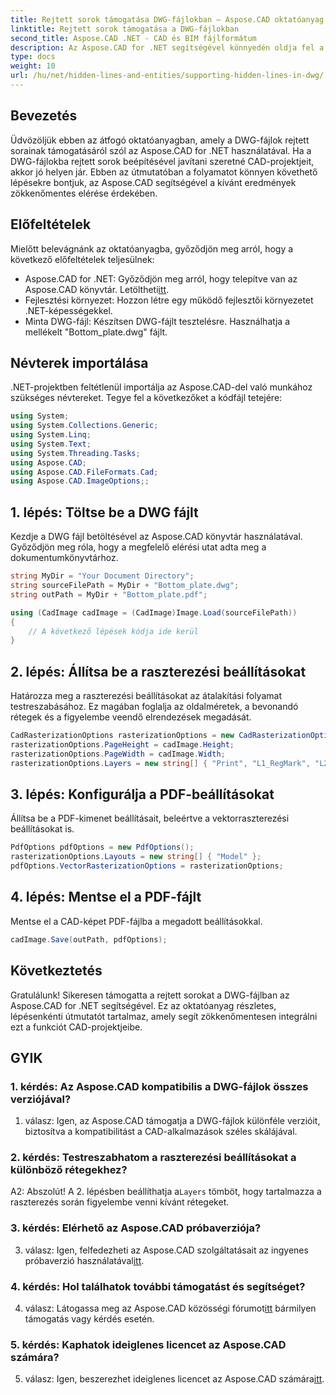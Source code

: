 ```yaml
---
title: Rejtett sorok támogatása DWG-fájlokban – Aspose.CAD oktatóanyag
linktitle: Rejtett sorok támogatása a DWG-fájlokban
second_title: Aspose.CAD .NET - CAD és BIM fájlformátum
description: Az Aspose.CAD for .NET segítségével könnyedén oldja fel a rejtett sorokat a DWG-fájlokban. Kövesse lépésenkénti útmutatónkat a zökkenőmentes integráció érdekében.
type: docs
weight: 10
url: /hu/net/hidden-lines-and-entities/supporting-hidden-lines-in-dwg/
--- 
```

## Bevezetés

Üdvözöljük ebben az átfogó oktatóanyagban, amely a DWG-fájlok rejtett sorainak támogatásáról szól az Aspose.CAD for .NET használatával. Ha a DWG-fájlokba rejtett sorok beépítésével javítani szeretné CAD-projektjeit, akkor jó helyen jár. Ebben az útmutatóban a folyamatot könnyen követhető lépésekre bontjuk, az Aspose.CAD segítségével a kívánt eredmények zökkenőmentes elérése érdekében.

## Előfeltételek

Mielőtt belevágnánk az oktatóanyagba, győződjön meg arról, hogy a következő előfeltételek teljesülnek:
-  Aspose.CAD for .NET: Győződjön meg arról, hogy telepítve van az Aspose.CAD könyvtár. Letöltheti[itt](https://releases.aspose.com/cad/net/).
- Fejlesztési környezet: Hozzon létre egy működő fejlesztői környezetet .NET-képességekkel.
- Minta DWG-fájl: Készítsen DWG-fájlt tesztelésre. Használhatja a mellékelt "Bottom_plate.dwg" fájlt.

## Névterek importálása

.NET-projektben feltétlenül importálja az Aspose.CAD-del való munkához szükséges névtereket. Tegye fel a következőket a kódfájl tetejére:

```csharp
using System;
using System.Collections.Generic;
using System.Linq;
using System.Text;
using System.Threading.Tasks;
using Aspose.CAD;
using Aspose.CAD.FileFormats.Cad;
using Aspose.CAD.ImageOptions;;
```

## 1. lépés: Töltse be a DWG fájlt

Kezdje a DWG fájl betöltésével az Aspose.CAD könyvtár használatával. Győződjön meg róla, hogy a megfelelő elérési utat adta meg a dokumentumkönyvtárhoz.

```csharp
string MyDir = "Your Document Directory";
string sourceFilePath = MyDir + "Bottom_plate.dwg";
string outPath = MyDir + "Bottom_plate.pdf";

using (CadImage cadImage = (CadImage)Image.Load(sourceFilePath))
{
    // A következő lépések kódja ide kerül
}
```

## 2. lépés: Állítsa be a raszterezési beállításokat

Határozza meg a raszterezési beállításokat az átalakítási folyamat testreszabásához. Ez magában foglalja az oldalméretek, a bevonandó rétegek és a figyelembe veendő elrendezések megadását.

```csharp
CadRasterizationOptions rasterizationOptions = new CadRasterizationOptions();
rasterizationOptions.PageHeight = cadImage.Height;
rasterizationOptions.PageWidth = cadImage.Width;
rasterizationOptions.Layers = new string[] { "Print", "L1_RegMark", "L2_RegMark" };
```

## 3. lépés: Konfigurálja a PDF-beállításokat

Állítsa be a PDF-kimenet beállításait, beleértve a vektorraszterezési beállításokat is.

```csharp
PdfOptions pdfOptions = new PdfOptions();
rasterizationOptions.Layouts = new string[] { "Model" };
pdfOptions.VectorRasterizationOptions = rasterizationOptions;
```

## 4. lépés: Mentse el a PDF-fájlt

Mentse el a CAD-képet PDF-fájlba a megadott beállításokkal.

```csharp
cadImage.Save(outPath, pdfOptions);
```

## Következtetés

Gratulálunk! Sikeresen támogatta a rejtett sorokat a DWG-fájlban az Aspose.CAD for .NET segítségével. Ez az oktatóanyag részletes, lépésenkénti útmutatót tartalmaz, amely segít zökkenőmentesen integrálni ezt a funkciót CAD-projektjeibe.

## GYIK

### 1. kérdés: Az Aspose.CAD kompatibilis a DWG-fájlok összes verziójával?

1. válasz: Igen, az Aspose.CAD támogatja a DWG-fájlok különféle verzióit, biztosítva a kompatibilitást a CAD-alkalmazások széles skálájával.

### 2. kérdés: Testreszabhatom a raszterezési beállításokat a különböző rétegekhez?

 A2: Abszolút! A 2. lépésben beállíthatja a`Layers` tömböt, hogy tartalmazza a raszterezés során figyelembe venni kívánt rétegeket.

### 3. kérdés: Elérhető az Aspose.CAD próbaverziója?

 3. válasz: Igen, felfedezheti az Aspose.CAD szolgáltatásait az ingyenes próbaverzió használatával[itt](https://releases.aspose.com/).

### 4. kérdés: Hol találhatok további támogatást és segítséget?

 4. válasz: Látogassa meg az Aspose.CAD közösségi fórumot[itt](https://forum.aspose.com/c/cad/19) bármilyen támogatás vagy kérdés esetén.

### 5. kérdés: Kaphatok ideiglenes licencet az Aspose.CAD számára?

 5. válasz: Igen, beszerezhet ideiglenes licencet az Aspose.CAD számára[itt](https://purchase.aspose.com/temporary-license/).